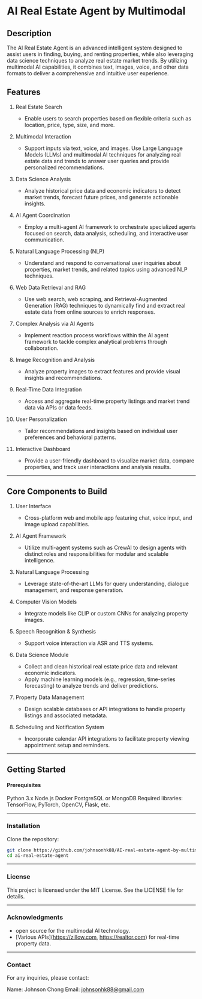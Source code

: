 # AI Real Estate Agent by Multimodal
## Description
The AI Real Estate Agent is an advanced intelligent system designed to assist users in finding, buying, and renting properties, while also leveraging data science techniques to analyze real estate market trends. By utilizing multimodal AI capabilities, it combines text, images, voice, and other data formats to deliver a comprehensive and intuitive user experience.

## Features
1. Real Estate Search
    - Enable users to search properties based on flexible criteria such as location, price, type, size, and more.

2. Multimodal Interaction
    - Support inputs via text, voice, and images. Use Large Language Models (LLMs) and multimodal AI techniques for analyzing real estate data and trends to answer user queries and provide personalized recommendations.

3. Data Science Analysis
    - Analyze historical price data and economic indicators to detect market trends, forecast future prices, and generate actionable insights.

4. AI Agent Coordination
    - Employ a multi-agent AI framework to orchestrate specialized agents focused on search, data analysis, scheduling, and interactive user communication.

5. Natural Language Processing (NLP)
    - Understand and respond to conversational user inquiries about properties, market trends, and related topics using advanced NLP techniques.

6. Web Data Retrieval and RAG
    - Use web search, web scraping, and Retrieval-Augmented Generation (RAG) techniques to dynamically find and extract real estate data from online sources to enrich responses.

7. Complex Analysis via AI Agents
    - Implement reaction process workflows within the AI agent framework to tackle complex analytical problems through collaboration.

8. Image Recognition and Analysis
    - Analyze property images to extract features and provide visual insights and recommendations.

9. Real-Time Data Integration
    - Access and aggregate real-time property listings and market trend data via APIs or data feeds.

10. User Personalization
    - Tailor recommendations and insights based on individual user preferences and behavioral patterns.

11. Interactive Dashboard
    - Provide a user-friendly dashboard to visualize market data, compare properties, and track user interactions and analysis results.

-------------------------------------------------------------------
## Core Components to Build
1. User Interface
    - Cross-platform web and mobile app featuring chat, voice input, and image upload capabilities.

2. AI Agent Framework
    - Utilize multi-agent systems such as CrewAI to design agents with distinct roles and responsibilities for modular and scalable intelligence.

3. Natural Language Processing
    - Leverage state-of-the-art LLMs for query understanding, dialogue management, and response generation.

4. Computer Vision Models
    - Integrate models like CLIP or custom CNNs for analyzing property images.

5. Speech Recognition & Synthesis
    - Support voice interaction via ASR and TTS systems.

6. Data Science Module
    - Collect and clean historical real estate price data and relevant economic indicators.
    - Apply machine learning models (e.g., regression, time-series forecasting) to analyze trends and deliver predictions.

7. Property Data Management
    - Design scalable databases or API integrations to handle property listings and associated metadata.

8. Scheduling and Notification System
    - Incorporate calendar API integrations to facilitate property viewing appointment setup and reminders.


-------------------------------------------------------------------------

## Getting Started
#### Prerequisites
Python 3.x
Node.js
Docker
PostgreSQL or MongoDB
Required libraries: TensorFlow, PyTorch, OpenCV, Flask, etc.

------------------------------------------------------------------------
### Installation
Clone the repository:
```bash
git clone https://github.com/johnsonhk88/AI-real-estate-agent-by-multimodal
cd ai-real-estate-agent
```

----------------------------------------------------------------------
### License
This project is licensed under the MIT License. See the LICENSE file for details.

----------------------------------------------------------------------
### Acknowledgments
- open source for the multimodal AI technology.
- [Various APIs](https://zillow.com, https://realtor.com) for real-time property data.


----------------------------------------------------------------------
### Contact
For any inquiries, please contact:

Name: Johnson Chong
Email: johnsonhk88@gmail.com
